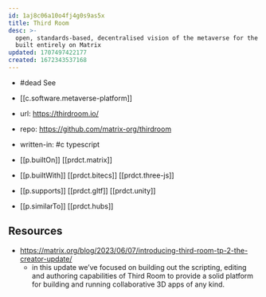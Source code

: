 ```yaml
---
id: 1aj8c06a10o4fj4g0s9as5x
title: Third Room
desc: >-
  open, standards-based, decentralised vision of the metaverse for the open Web,
  built entirely on Matrix
updated: 1707497422177
created: 1672343537168
---
```


- #dead See [](https://matrix.to/#/!rzmCByrDIhEbURWmyW:matrix.org/$Ma0FH-hEbXdTSdTFNCH5m-LhJ8zKgznnSi91g0K78dE?via=matrix.org&via=thirdroom.io&via=element.io)
- [[c.software.metaverse-platform]]

- url: https://thirdroom.io/
- repo: https://github.com/matrix-org/thirdroom

- written-in: #c typescript
- [[p.builtOn]] [[prdct.matrix]]
- [[p.builtWith]] [[prdct.bitecs]] [[prdct.three-js]]
- [[p.supports]] [[prdct.gltf]] [[prdct.unity]]
- [[p.similarTo]] [[prdct.hubs]]

## Resources

- https://matrix.org/blog/2023/06/07/introducing-third-room-tp-2-the-creator-update/
  - in this update we’ve focused on building out the scripting, editing and authoring capabilities of Third Room to provide a solid platform for building and running collaborative 3D apps of any kind.